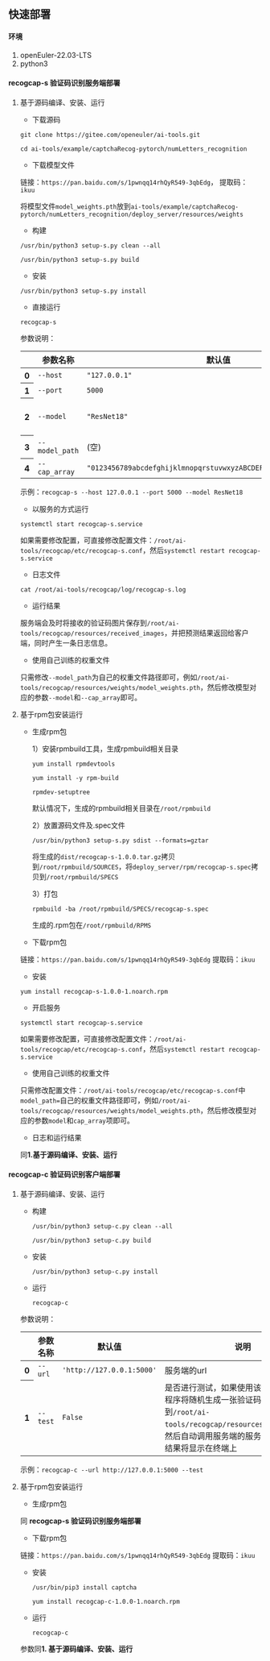 ## 快速部署
#### 环境
1. openEuler-22.03-LTS
2. python3 
#### recogcap-s 验证码识别服务端部署

1. 基于源码编译、安装、运行
	- 下载源码
   
     ```
     git clone https://gitee.com/openeuler/ai-tools.git
     ```

	 ```
     cd ai-tools/example/captchaRecog-pytorch/numLetters_recognition
     ```
	- 下载模型文件

	链接：`https://pan.baidu.com/s/1pwnqq14rhQyR549-3qbEdg`， 提取码：`ikuu`

	将模型文件`model_weights.pth`放到`ai-tools/example/captchaRecog-pytorch/numLetters_recognition/deploy_server/resources/weights`
	
	- 构建

	 ```
     /usr/bin/python3 setup-s.py clean --all
     ```

     ```
     /usr/bin/python3 setup-s.py build
     ```

	- 安装

     ```
     /usr/bin/python3 setup-s.py install
     ```

	- 直接运行
   	
	 ```
     recogcap-s
     ```
	
 	 参数说明：
		<table>
		  <thead>
		    <tr style="text-align: center;">
		      <th></th>
		      <th>参数名称</th>
		      <th>默认值</th>
		      <th>说明</th>
		    </tr>
		  </thead>
		  <tbody>
		    <tr>
		      <th>0</th>
		      <td>`--host`</td>
		      <td>`"127.0.0.1"`</td>
		      <td>部署的服务端的IP地址</td>
		    </tr>
		    <tr>
		      <th>1</th>
		      <td>`--port`</td>
		      <td>`5000`</td>
		      <td>部署的服务端的端口号</td>
		    </tr>
		    <tr>
		      <th>2</th>
		      <td>`--model`</td>
		      <td>`"ResNet18"`</td>
		      <td>识别时所使用的主干网络选择。要与加载的网络权重相对应，可根据不同的需求选择ResNet18/34/50/101和VGG11/13/16/19</td>
		    </tr>
			<tr>
		      <th>3</th>
		      <td>`--model_path`</td>
		      <td>(空)</td>
		      <td>网络权重的加载路径，默认加载`/root/ai-tools/recogcap/resources/weights/model_weights.pth`</td>
		    </tr>
			<tr>
		      <th>4</th>
		      <td>`--cap_array`</td>
		      <td>`"0123456789abcdefghijklmnopqrstuvwxyzABCDEFGHIJKLMNOPQRSTUVWXYZ"`</td>
		      <td>此参数用于指定验证码的内容，与网络的权重相对应</td>
		    </tr>
		  </tbody>
		</table>

	示例：`recogcap-s --host 127.0.0.1 --port 5000 --model ResNet18`

	- 以服务的方式运行

     ```
     systemctl start recogcap-s.service
     ```

	如果需要修改配置，可直接修改配置文件：`/root/ai-tools/recogcap/etc/recogcap-s.conf`，然后`systemctl restart recogcap-s.service`

	- 日志文件

	```
	cat /root/ai-tools/recogcap/log/recogcap-s.log
	```
	- 运行结果
	
	服务端会及时将接收的验证码图片保存到`/root/ai-tools/recogcap/resources/received_images`，并把预测结果返回给客户端，同时产生一条日志信息。

	- 使用自己训练的权重文件

	只需修改`--model_path`为自己的权重文件路径即可，例如`/root/ai-tools/recogcap/resources/weights/model_weights.pth`，然后修改模型对应的参数`--model`和`--cap_array`即可。

2. 基于rpm包安装运行

	- 生成rpm包
	
		1）安装rpmbuild工具，生成rpmbuild相关目录
	
		```
		yum install rpmdevtools
		```
	
		```
		yum install -y rpm-build
		```
	
		```
		rpmdev-setuptree
		```
		
		默认情况下，生成的rpmbuild相关目录在`/root/rpmbuild`
		
		2）放置源码文件及.spec文件
	
		```
		/usr/bin/python3 setup-s.py sdist --formats=gztar
		```
		
		将生成的`dist/recogcap-s-1.0.0.tar.gz`拷贝到`/root/rpmbuild/SOURCES`，将`deploy_server/rpm/recogcap-s.spec`拷贝到`/root/rpmbuild/SPECS`
		
		3）打包

		```
		rpmbuild -ba /root/rpmbuild/SPECS/recogcap-s.spec
		```
		
		生成的.rpm包在`/root/rpmbuild/RPMS`
		

	- 下载rpm包

	 链接：`https://pan.baidu.com/s/1pwnqq14rhQyR549-3qbEdg` 提取码：`ikuu`

	- 安装

     ```
     yum install recogcap-s-1.0.0-1.noarch.rpm
     ```

	- 开启服务

     ```
     systemctl start recogcap-s.service
     ```
	
	如果需要修改配置，可直接修改配置文件：`/root/ai-tools/recogcap/etc/recogcap-s.conf`，然后`systemctl restart recogcap-s.service`

	- 使用自己训练的权重文件

	只需修改配置文件：`/root/ai-tools/recogcap/etc/recogcap-s.conf`中`model_path=`自己的权重文件路径即可，例如`/root/ai-tools/recogcap/resources/weights/model_weights.pth`，然后修改模型对应的参数`model`和`cap_array`项即可。
	
	- 日志和运行结果
	
	同**1.基于源码编译、安装、运行**
#### recogcap-c 验证码识别客户端部署

1. 基于源码编译、安装、运行

   - 构建
 
	 ```
     /usr/bin/python3 setup-c.py clean --all
     ```

     ```
     /usr/bin/python3 setup-c.py build
     ```

   - 安装

     ```
     /usr/bin/python3 setup-c.py install
     ```

   - 运行

     ```
     recogcap-c
     ```
	
	参数说明：
		<table>
		  <thead>
		    <tr style="text-align: center;">
		      <th></th>
		      <th>参数名称</th>
		      <th>默认值</th>
		      <th>说明</th>
		    </tr>
		  </thead>
		  <tbody>
		    <tr>
		      <th>0</th>
		      <td>`--url`</td>
		      <td>`'http://127.0.0.1:5000'`</td>
		      <td>服务端的url</td>
		    </tr>
		    <tr>
		      <th>1</th>
		      <td>`--test`</td>
		      <td>`False`</td>
		      <td>是否进行测试，如果使用该命令，则客户端程序将随机生成一张验证码图片，并保存到`/root/ai-tools/recogcap/resources/test_images`，然后自动调用服务端的服务进行预测，预测结果将显示在终端上</td>
		    </tr>
		  </tbody>
		</table>

	示例：`recogcap-c --url http://127.0.0.1:5000 --test`

2. 基于rpm包安装运行

	- 生成rpm包

	同 **recogcap-s 验证码识别服务端部署**

	- 下载rpm包


	链接：`https://pan.baidu.com/s/1pwnqq14rhQyR549-3qbEdg` 
	提取码：`ikuu`

   - 安装
 
 	 ```
     /usr/bin/pip3 install captcha
     ```

     ```
     yum install recogcap-c-1.0.0-1.noarch.rpm
     ```

   - 运行

     ```
     recogcap-c
     ```
	
	参数同**1. 基于源码编译、安装、运行**
